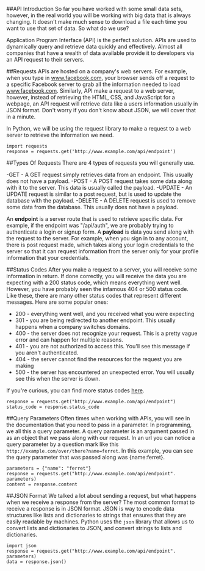 ##API Introduction
So far you have worked with some small data sets, however, in the real world you will be working with big data that is always changing. It doesn't make much sense to download a file each time you want to use that set of data. So what do we use?

Application Program Interface (API) is the perfect solution. APIs are used to dynamically query and retrieve data quickly and effectively. Almost all companies that have a wealth of data available provide it to developers via an API request to their servers.

##Requests
APIs are hosted on a company's web servers. For example, when you type in www.facebook.com, your browser sends off a request to a specific Facebook server to grab all the information needed to load www.facebook.com. Similarly, API make a request to a web server, however, instead of retrieving the HTML, CSS, and JavaScript for a webpage, an API request will retrieve data like a users information usually in JSON format. Don't worry if you don't know about JSON, we will cover that in a minute.

In Python, we will be using the request library to make a request to a web server to retrieve the information we need.

```
import requests
response = requests.get('http://www.example.com/api/endpoint')
```

##Types Of Requests
There are 4 types of requests you will generally use.

-GET - A GET request simply retrieves data from an endpoint. This usually does not have a payload.
-POST - A POST request takes some data along with it to the server. This data is usually called the payload.
-UPDATE - An UPDATE request is similar to a post request, but is used to update the database with the payload.
-DELETE - A DELETE request is used to remove some data from the database. This usually does not have a payload.

An **endpoint** is a server route that is used to retrieve specific data. For example, if the endpoint was "/api/auth", we are probably trying to authenticate a login or signup form. A **payload** is data you send along with the request to the server. For example, when you sign in to any account, there is post request made, which takes along your login credentials to the server so that it can request information from the server only for your profile information that your credentials.

##Status Codes
After you make a request to a server, you will receive some information in return. If done correctly, you will receive the data you are expecting with a 200 status code, which means everything went well. However, you have probably seen the infamous 404 or 500 status code. Like these, there are many other status codes that represent different messages. Here are some popular ones:

- 200 - everything went well, and you received what you were expecting
- 301 - you are being redirected to another endpoint. This usually happens when a company switches domains.
- 400 - the server does not recognize your request. This is a pretty vague error and can happen for multiple reasons.
- 401 - you are not authorized to access this. You'll see this message if you aren't authenticated.
- 404 - the server cannot find the resources for the request you are making
- 500 - the server has encountered an unexpected error. You will usually see this when the server is down.  

If you're curious, you can find more status codes [here](https://www.w3.org/Protocols/HTTP/HTRESP.html).

```
response = requests.get("http://www.example.com/api/endpoint")
status_code = response.status_code
```


##Query Parameters
Often times when working with APIs, you will see in the documentation that you need to pass in a parameter. In programming, we all this a query parameter. A query parameter is an argument passed in as an object that we pass along with our request. In an url you can notice a query parameter by a question mark like this `http://example.com/over/there?name=ferret`. In this example, you can see the query parameter that was passed along was {name:ferret}.

```
parameters = {"name": "ferret"}
response = requests.get("http://www.example.com/api/endpoint". parameters)
content = response.content
```


##JSON Format
We talked a lot about sending a request, but what happens when we receive a response from the server? The most common format to receive a response is in JSON format. JSON is way to encode data structures like lists and dictionaries to strings that ensures that they are easily readable by machines. Python uses the `json` library that allows us to convert lists and dictionaries to JSON, and convert strings to lists and dictionaries.

```
import json
response = requests.get("http://www.example.com/api/endpoint". parameters)
data = response.json()
```
